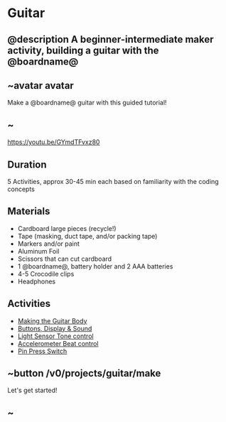 # Guitar

## @description A beginner-intermediate maker activity, building a guitar with the @boardname@  

## ~avatar avatar

Make a @boardname@ guitar with this guided tutorial!

## ~

https://youtu.be/GYmdTFvxz80

## Duration

5 Activities, approx 30-45 min each based on familiarity with the coding concepts

## Materials

* Cardboard large pieces (recycle!)
* Tape (masking, duct tape, and/or packing tape)
* Markers and/or paint
* Aluminum Foil
* Scissors that can cut cardboard
* 1 @boardname@, battery holder and 2 AAA batteries
* 4-5 Crocodile clips
* Headphones

## Activities

* [Making the Guitar Body](/projects/guitar/make)  
* [Buttons, Display & Sound](/projects/guitar/displaybuttons)  
* [Light Sensor Tone control](/projects/guitar/lightsensor)  
* [Accelerometer Beat control](/projects/guitar/accelerometer)  
* [Pin Press Switch](/projects/guitar/pinpress)  

## ~button /v0/projects/guitar/make

Let's get started!

## ~

